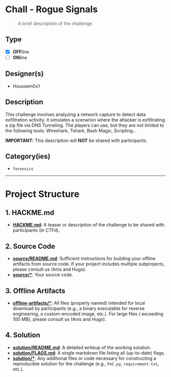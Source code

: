 # Chall - Rogue Signals

> A brief description of the challenge

## Type

- [X] **OFF**line
- [ ] **ON**line

## Designer(s)

- Houssem0x1


## Description

This challenge involves analyzing a network capture to detect data exfiltration activity. it simulates a scenarion where the attacker is exfiltrating a zip file via DNS Tunneling. The players can use, but they are not limited to the following tools: Wireshark, Tshark, Bash Magic, Scripting...

**IMPORTANT:** This description will **NOT** be shared with participants.

## Category(ies)

- `forensics`

---

# Project Structure

## 1. HACKME.md

- **[HACKME.md](HACKME.md)**: A teaser or description of the challenge to be shared with participants (in CTFd).

## 2. Source Code

- **[source/README.md](source/README.md)**: Sufficient instructions for building your offline artifacts from source
  code. If your project includes multiple subprojects, please consult us (Anis and Hugo).
- **[source/*](source/)**: Your source code.

## 3. Offline Artifacts

- **[offline-artifacts/*](offline-artifacts/)**: All files (properly named) intended for local download by
  participants (e.g., a binary executable for reverse engineering, a custom-encoded image, etc.). For large files (
  exceeding 100 MB), please consult us (Anis and Hugo).

## 4. Solution

- **[solution/README.md](solution/README.md)**: A detailed writeup of the working solution.
- **[solution/FLAGS.md](solution/FLAGS.md)**: A single markdown file listing all (up-to-date) flags.
- **[solution/*](solution/)**: Any additional files or code necessary for constructing a reproducible solution for the
  challenge (e.g., `PoC.py`, `requirement.txt`, etc.). 
